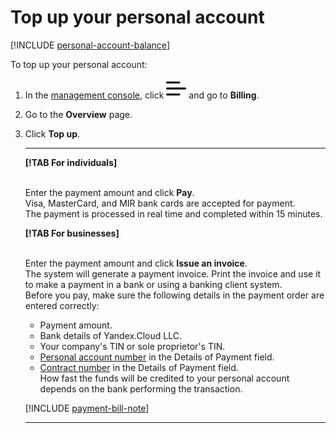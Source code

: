 # Top up your personal account

[!INCLUDE [personal-account-balance](../_includes/personal-account-balance.md)]

To top up your personal account:

1. In the [management console](https://console.cloud.yandex.ru/billing), click ![](../../_assets/ugly-sandwich.svg) and go to **Billing**.

1. Go to the **Overview** page.

1. Click **Top up**.

      ---

    **[!TAB For individuals]**

    <br/>Enter the payment amount and click **Pay**.
<br/>Visa, MasterCard, and MIR bank cards are accepted for payment.
<br/>The payment is processed in real time and completed within 15 minutes.

    **[!TAB For businesses]**

    <br/>Enter the payment amount and click **Issue an invoice**.
<br/>The system will generate a payment invoice. Print the invoice and use it to make a payment in a bank or using a banking client system.
<br/>Before you pay, make sure the following details in the payment order are entered correctly:
     - Payment amount.
     - Bank details of Yandex.Cloud LLC.
     - Your company's TIN or sole proprietor's TIN.
     - [Personal account number](../concepts/personal-account.md#id) in the Details of Payment field.
     - [Contract number](../concepts/contract.md) in the Details of Payment field.
<br/>How fast the funds will be credited to your personal account depends on the bank performing the transaction.

      [!INCLUDE [payment-bill-note](../_includes/payment-bill-note.md)]

      ---

